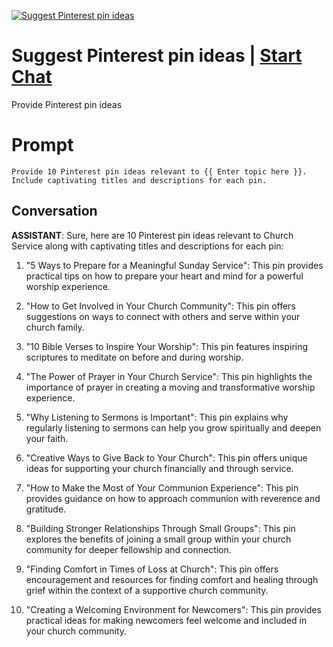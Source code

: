 
[![Suggest Pinterest pin ideas](https://flow-prompt-covers.s3.us-west-1.amazonaws.com/icon/vintage/vint_10.png)](https://gptcall.net/chat.html?data=%7B%22contact%22%3A%7B%22id%22%3A%22jTlWgs39klx7YKx43w1R4%22%2C%22flow%22%3Atrue%7D%7D)
# Suggest Pinterest pin ideas | [Start Chat](https://gptcall.net/chat.html?data=%7B%22contact%22%3A%7B%22id%22%3A%22jTlWgs39klx7YKx43w1R4%22%2C%22flow%22%3Atrue%7D%7D)
Provide Pinterest pin ideas 

# Prompt

```
Provide 10 Pinterest pin ideas relevant to {{ Enter topic here }}. Include captivating titles and descriptions for each pin.
```

## Conversation

**ASSISTANT**: Sure, here are 10 Pinterest pin ideas relevant to Church Service along with captivating titles and descriptions for each pin:



1. "5 Ways to Prepare for a Meaningful Sunday Service": This pin provides practical tips on how to prepare your heart and mind for a powerful worship experience.



2. "How to Get Involved in Your Church Community": This pin offers suggestions on ways to connect with others and serve within your church family.



3. "10 Bible Verses to Inspire Your Worship": This pin features inspiring scriptures to meditate on before and during worship.



4. "The Power of Prayer in Your Church Service": This pin highlights the importance of prayer in creating a moving and transformative worship experience.



5. "Why Listening to Sermons is Important": This pin explains why regularly listening to sermons can help you grow spiritually and deepen your faith.



6. "Creative Ways to Give Back to Your Church": This pin offers unique ideas for supporting your church financially and through service.



7. "How to Make the Most of Your Communion Experience": This pin provides guidance on how to approach communion with reverence and gratitude.



8. "Building Stronger Relationships Through Small Groups": This pin explores the benefits of joining a small group within your church community for deeper fellowship and connection.



9. "Finding Comfort in Times of Loss at Church": This pin offers encouragement and resources for finding comfort and healing through grief within the context of a supportive church community.



10. "Creating a Welcoming Environment for Newcomers": This pin provides practical ideas for making newcomers feel welcome and included in your church community.


